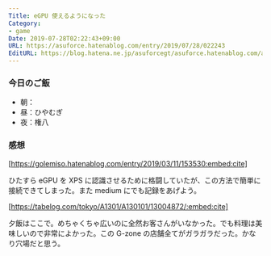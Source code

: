 ```yaml
---
Title: eGPU 使えるようになった
Category:
- game
Date: 2019-07-28T02:22:43+09:00
URL: https://asuforce.hatenablog.com/entry/2019/07/28/022243
EditURL: https://blog.hatena.ne.jp/asuforcegt/asuforce.hatenablog.com/atom/entry/26006613378707275
---
```


### 今日のご飯
- 朝：
- 昼：ひやむぎ
- 夜：権八

### 感想



[https://golemiso.hatenablog.com/entry/2019/03/11/153530:embed:cite]



ひたすら eGPU を XPS に認識させるために格闘していたが、この方法で簡単に接続できてしまった。また medium にでも記録をあげよう。


[https://tabelog.com/tokyo/A1301/A130101/13004872/:embed:cite]


夕飯はここで。めちゃくちゃ広いのに全然お客さんがいなかった。でも料理は美味しいので非常によかった。この G-zone の店舗全てがガラガラだった。かなり穴場だと思う。
